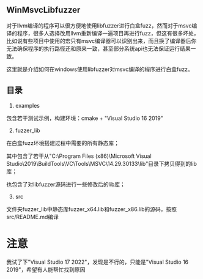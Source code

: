 ## WinMsvcLibfuzzer
对于llvm编译的程序可以很方便地使用libfuzzer进行白盒fuzz，然而对于msvc编译的程序，很多人选择改用llvm重新编译一遍项目再进行fuzz，但这有很多坏处，比如说有些项目中使用的宏只有msvc编译器可以识别出来，而且换了编译器后你无法确保程序的执行路径还和原来一致，甚至部分系统api也无法保证运行结果一致。

这里就是介绍如何在windows使用libfuzzer对msvc编译的程序进行白盒fuzz。

## 目录

1. examples

包含若干测试示例，构建环境：cmake + "Visual Studio 16 2019"

2. fuzzer_lib

在白盒fuzz环境搭建过程中需要的所有静态库；

其中包含了若干从"C:\Program Files (x86)\Microsoft Visual Studio\2019\BuildTools\VC\Tools\MSVC\14.29.30133\lib"目录下拷贝得到的lib库；

也包含了对libfuzzer源码进行一些修改后的lib库；

3. src

文件夹fuzzer_lib中静态库fuzzer_x64.lib和fuzzer_x86.lib的源码，按照src/README.md编译

# 注意
我试了下"Visual Studio 17 2022"，发现是不行的，只能是"Visual Studio 16 2019"，希望有人能帮忙找到原因
